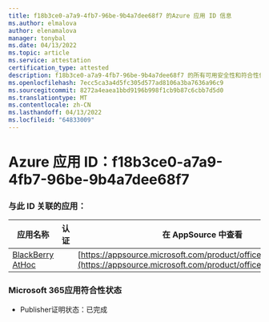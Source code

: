 ```yaml
---
title: f18b3ce0-a7a9-4fb7-96be-9b4a7dee68f7 的Azure 应用 ID 信息
ms.author: elmalova
author: elenamalova
manager: tonybal
ms.date: 04/13/2022
ms.topic: article
ms.service: attestation
certification_type: attested
description: f18b3ce0-a7a9-4fb7-96be-9b4a7dee68f7 的所有可用安全性和符合性信息。
ms.openlocfilehash: 7ecc5ca3a4d5fc305d577ad8106a3ba7636a96c9
ms.sourcegitcommit: 8272a4eaea1bbd9196b998f1cb9b87c6cbb7d5d0
ms.translationtype: MT
ms.contentlocale: zh-CN
ms.lasthandoff: 04/13/2022
ms.locfileid: "64833009"
---
```

# <a name="azure-app-id-f18b3ce0-a7a9-4fb7-96be-9b4a7dee68f7"></a>Azure 应用 ID：f18b3ce0-a7a9-4fb7-96be-9b4a7dee68f7


### <a name="apps-associated-with-this-id"></a>与此 ID 关联的应用：
| **应用名称** | **认证** | **在 AppSource 中查看** |
|--------------|---------------|-----------------------|
| [BlackBerry AtHoc](../forward/WA200003065.md) |  | [https://appsource.microsoft.com/product/office/WA200003065](https://appsource.microsoft.com/product/office/WA200003065) |

### <a name="microsoft-365-app-compliance-status"></a>Microsoft 365应用符合性状态
- Publisher证明状态：已完成
